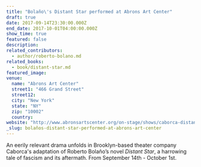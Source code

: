 ```yaml
---
title: "Bolaño\'s Distant Star performed at Abrons Art Center"
draft: true
date: 2017-09-14T23:30:00.000Z
end_date: 2017-10-01T04:00:00.000Z
show_time: true
featured: false
description:
related_contributors:
  - author/roberto-bolano.md
related_books:
  - book/distant-star.md
featured_image: 
venue:
  name: "Abrons Art Center"
  street1: "466 Grand Street"
  street12:
  city: "New York"
  state: "NY"
  zip: "10002"
  country:
website: "http://www.abronsartscenter.org/on-stage/shows/caborca-distant-star-world-premiere/"
_slug: bolaños-distant-star-performed-at-abrons-art-center
---
```


An eerily relevant drama unfolds in Brooklyn-based theater company Caborca's adaptation of Roberto Bolaño’s novel _Distant Star_, a harrowing tale of fascism and its aftermath. From September 14th - October 1st.

